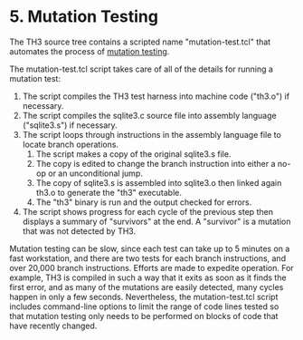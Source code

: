 # 5\. Mutation Testing


The TH3 source tree contains a scripted name
"mutation\-test.tcl" that automates the process of
[mutation testing](testing.html#mutationtests).



The mutation\-test.tcl script takes care of all of the details for
running a mutation test:



1. The script compiles the TH3 test harness into machine code ("th3\.o") if
 necessary.
2. The script compiles the sqlite3\.c source file into assembly language
 ("sqlite3\.s") if necessary.
3. The script loops through instructions in the assembly language file
 to locate branch operations.
	1. The script makes a copy of the original sqlite3\.s file.
	2. The copy is edited to change the branch instruction into either
	 a no\-op or an unconditional jump.
	3. The copy of sqlite3\.s is assembled into sqlite3\.o then linked
	 again th3\.o to generate the "th3" executable.
	4. The "th3" binary is run and the output checked for errors.
4. The script shows progress for each cycle of the previous step then
 displays a summary of "survivors" at the end. A "survivor" is a
 mutation that was not detected by TH3\.


Mutation testing can be slow, since each test can take up to 5
minutes on a fast workstation, and there are two tests for each
branch instructions, and over 20,000 branch instructions. Efforts are
made to expedite operation. For example, TH3 is compiled in such a
way that it exits as soon as it finds the first error, and as many
of the mutations are easily detected, many cycles happen in only
a few seconds. Nevertheless, the mutation\-test.tcl script includes
command\-line options to limit the range of code lines tested so that
mutation testing only needs to be performed on blocks of code that
have recently changed.



